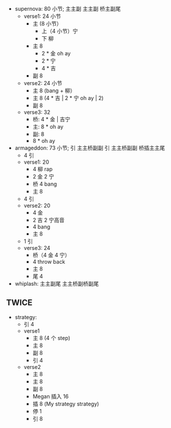 - supernova: 80 小节; 主主副 主主副 桥主副尾
    - verse1: 24 小节
        - 主 (8 小节）
            - 上（4 小节）宁
            - 下 柳
        - 主 8
            - 2 * 金 oh ay
            - 2 * 宁
            - 4 * 吉
        - 副 8
    - verse2: 24 小节
        - 主 8 (bang + 柳）
        - 主 8 (4 * 吉 | 2 * 宁 oh ay | 2)
        - 副 8
    - verse3: 32
        - 桥: 4 * 金 | 吉宁
        - 主: 8 * oh ay
        - 副: 8
        - 8 * oh ay
- armageddon: 73 小节; 引 主主桥副副 引 主主桥副副 桥插主主尾
    - 4 引
    - verse1: 20
        - 4 柳 rap
        - 2 金 2 宁
        - 桥 4 bang
        - 主 8
    - 4 引
    - verse2: 20
        - 4 金
        - 2 吉 2 宁高音
        - 4 bang
        - 主 8
    - 1 引
    - verse3: 24
        - 桥（4 金 4 宁）
        - 4 throw back
        - 主 8
        - 尾 4
- whiplash: 主主副尾 主主桥副桥副尾

## TWICE

- strategy: 
    - 引 4
    - verse1
        - 主 8 (4 个 step)
        - 主 8
        - 副 8
        - 引 4
    - verse2
        - 主 8
        - 主 8
        - 副 8
        - Megan 插入 16
        - 插 8 (My strategy strategy)
        - 停 1
        - 引 8

